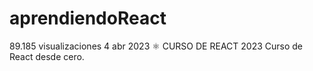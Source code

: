 # aprendiendoReact
89.185 visualizaciones  4 abr 2023  ⚛️ CURSO DE REACT 2023 Curso de React desde cero.

